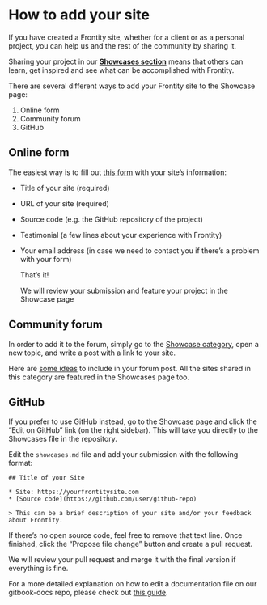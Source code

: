# How to add your site

If you have created a Frontity site, whether for a client or as a personal project, you can help us and the rest of the community by sharing it.

Sharing your project in our [**Showcases section**](https://community.frontity.org/c/showcases/19) means that others can learn, get inspired and see what can be accomplished with Frontity.

There are several different ways to add your Frontity site to the Showcase page:

1. Online form
2. Community forum
3. GitHub

## Online form

The easiest way is to fill out [this form](https://docs.google.com/forms/d/e/1FAIpQLSe1yNVt-CP6zbGzfltIIu3Vj5eLFAjHpd_6qaZOuVpGUurh4g/viewform) with your site’s information:

* Title of your site \(required\)
* URL of your site \(required\)
* Source code \(e.g. the GitHub repository of the project\)
* Testimonial \(a few lines about your experience with Frontity\)
* Your email address \(in case we need to contact you if there’s a problem with your form\)

  That’s it!

  We will review your submission and feature your project in the Showcase page

## Community forum

In order to add it to the forum, simply go to the [Showcase category](https://community.frontity.org/c/showcases/19), open a new topic, and write a post with a link to your site.

Here are [some ideas](https://community.frontity.org/t/about-the-showcases-category/43) to include in your forum post. All the sites shared in this category are featured in the Showcases page too.

## GitHub

If you prefer to use GitHub instead, go to the [Showcase page](https://docs.frontity.org/showcases) and click the “Edit on GitHub” link \(on the right sidebar\). This will take you directly to the Showcases file in the repository.

Edit the `showcases.md` file and add your submission with the following format:

```text
## Title of your Site

* Site: https://yourfrontitysite.com
* [Source code](https://github.com/user/github-repo)

> This can be a brief description of your site and/or your feedback about Frontity.
```

If there’s no open source code, feel free to remove that text line. Once finished, click the “Propose file change” button and create a pull request.

We will review your pull request and merge it with the final version if everything is fine.

For a more detailed explanation on how to edit a documentation file on our gitbook-docs repo, please check out [this guide](https://github.com/frontity/gitbook-docs/wiki/Edit-on-Github).

